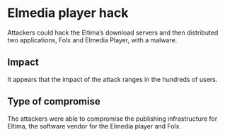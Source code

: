 # Elmedia player hack

Attackers could hack the Eltima’s download servers and then distributed two
applications, Folx and Elmedia Player, with a malware.

## Impact

It appears that the impact of the attack ranges in the hundreds of users.

## Type of compromise

The attackers were able to compromise the publishing infrastructure for Eltima,
the software vendor for the Elmedia player and Folx.

